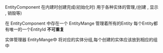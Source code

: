  EntityComponent
 在内建时创建完成(初始化时)
 用于各种实体的管理,(创建 , 显示 , 销毁等)
 
 在 EntityComponent 中存在一个 EntityMange 管理着所有的Entity
 每个Entity都有唯一的一个EntityId **不可重复**

实体管理器 EntityMange中
将对应的实体分组,每个创建的实体应该放到相应的组中
 